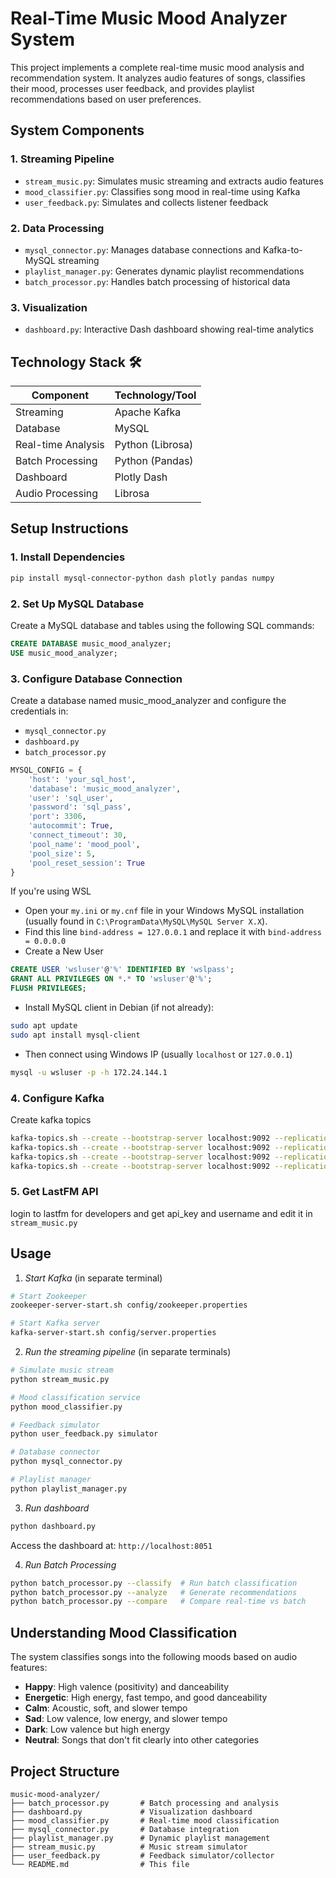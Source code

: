 # Real-Time Music Mood Analyzer System

This project implements a complete real-time music mood analysis and recommendation system. It analyzes audio features of songs, classifies their mood, processes user feedback, and provides playlist recommendations based on user preferences.

## System Components

### 1. Streaming Pipeline
- `stream_music.py`: Simulates music streaming and extracts audio features
- `mood_classifier.py`: Classifies song mood in real-time using Kafka
- `user_feedback.py`: Simulates and collects listener feedback

### 2. Data Processing
- `mysql_connector.py`: Manages database connections and Kafka-to-MySQL streaming
- `playlist_manager.py`: Generates dynamic playlist recommendations
- `batch_processor.py`: Handles batch processing of historical data

### 3. Visualization
- `dashboard.py`: Interactive Dash dashboard showing real-time analytics


## Technology Stack 🛠️

| Component          | Technology/Tool       |
|--------------------|-----------------------|
| Streaming          | Apache Kafka          |
| Database           | MySQL                 |
| Real-time Analysis | Python (Librosa)      |
| Batch Processing   | Python (Pandas)       |
| Dashboard          | Plotly Dash           |
| Audio Processing   | Librosa               |

## Setup Instructions

### 1. Install Dependencies

```bash
pip install mysql-connector-python dash plotly pandas numpy
```

### 2. Set Up MySQL Database

Create a MySQL database and tables using the following SQL commands:

```sql
CREATE DATABASE music_mood_analyzer;
USE music_mood_analyzer;
```

### 3. Configure Database Connection

Create a database named music_mood_analyzer and configure the credentials in:

- `mysql_connector.py`
- `dashboard.py`
- `batch_processor.py`

```python
MYSQL_CONFIG = {
    'host': 'your_sql_host',
    'database': 'music_mood_analyzer',
    'user': 'sql_user',
    'password': 'sql_pass',
    'port': 3306,
    'autocommit': True,
    'connect_timeout': 30,
    'pool_name': 'mood_pool',
    'pool_size': 5,
    'pool_reset_session': True
}
```

If you're using WSL
- Open your `my.ini` or `my.cnf` file in your Windows MySQL installation (usually found in `C:\ProgramData\MySQL\MySQL Server X.X`).
- Find this line `bind-address = 127.0.0.1` and replace it with `bind-address = 0.0.0.0`
- Create a New User
```sql
CREATE USER 'wsluser'@'%' IDENTIFIED BY 'wslpass';
GRANT ALL PRIVILEGES ON *.* TO 'wsluser'@'%';
FLUSH PRIVILEGES;
```
- Install MySQL client in Debian (if not already):
```bash
sudo apt update
sudo apt install mysql-client
```
- Then connect using Windows IP (usually `localhost` or `127.0.0.1`)
```bash
mysql -u wsluser -p -h 172.24.144.1
```

### 4. Configure Kafka

Create kafka topics

```bash
kafka-topics.sh --create --bootstrap-server localhost:9092 --replication-factor 1 --partitions 1 --topic playlist_recommendations
kafka-topics.sh --create --bootstrap-server localhost:9092 --replication-factor 1 --partitions 1 --topic mood_classified
kafka-topics.sh --create --bootstrap-server localhost:9092 --replication-factor 1 --partitions 1 --topic song_stream
kafka-topics.sh --create --bootstrap-server localhost:9092 --replication-factor 1 --partitions 1 --topic user_feedback
```

### 5. Get LastFM API
login to lastfm for developers and get api_key and username and edit it in `stream_music.py` 


## Usage
1. *Start Kafka* (in separate terminal)
```bash
# Start Zookeeper
zookeeper-server-start.sh config/zookeeper.properties

# Start Kafka server
kafka-server-start.sh config/server.properties
```

2. *Run the streaming pipeline* (in separate terminals)
```bash
# Simulate music stream
python stream_music.py

# Mood classification service
python mood_classifier.py

# Feedback simulator
python user_feedback.py simulator

# Database connector
python mysql_connector.py

# Playlist manager
python playlist_manager.py
```

3. *Run dashboard*
```bash
python dashboard.py
```
Access the dashboard at: `http://localhost:8051`

4. *Run Batch Processing*
```bash
python batch_processor.py --classify  # Run batch classification
python batch_processor.py --analyze   # Generate recommendations
python batch_processor.py --compare   # Compare real-time vs batch
```

## Understanding Mood Classification

The system classifies songs into the following moods based on audio features:

- **Happy**: High valence (positivity) and danceability
- **Energetic**: High energy, fast tempo, and good danceability
- **Calm**: Acoustic, soft, and slower tempo
- **Sad**: Low valence, low energy, and slower tempo
- **Dark**: Low valence but high energy
- **Neutral**: Songs that don't fit clearly into other categories

## Project Structure
```
music-mood-analyzer/
├── batch_processor.py       # Batch processing and analysis
├── dashboard.py             # Visualization dashboard
├── mood_classifier.py       # Real-time mood classification
├── mysql_connector.py       # Database integration
├── playlist_manager.py      # Dynamic playlist management
├── stream_music.py          # Music stream simulator
├── user_feedback.py         # Feedback simulator/collector
└── README.md                # This file
```

